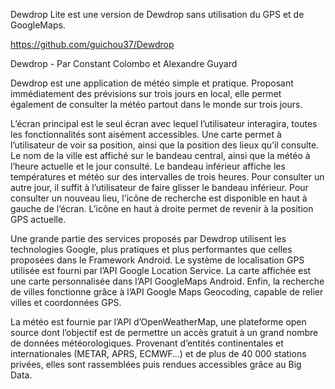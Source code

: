 Dewdrop Lite est une version de Dewdrop sans utilisation du GPS et de GoogleMaps.

https://github.com/guichou37/Dewdrop

Dewdrop - Par Constant Colombo et Alexandre Guyard

Dewdrop est une application de météo simple et pratique. Proposant immédiatement des prévisions sur trois jours en local, elle permet également de consulter la météo partout dans le monde sur trois jours.

L’écran principal est le seul écran avec lequel l’utilisateur interagira, toutes les fonctionnalités sont aisément accessibles. Une carte permet à l’utilisateur de voir sa position, ainsi que la position des lieux qu’il consulte. Le nom de la ville est affiché sur le bandeau central, ainsi que la météo à l’heure actuelle et le jour consulté. Le bandeau inférieur affiche les températures et météo sur des intervalles de trois heures. Pour consulter un autre jour, il suffit à l’utilisateur de faire glisser le bandeau inférieur. Pour consulter un nouveau lieu, l’icône de recherche est disponible en haut à gauche de l’écran. L’icône en haut à droite permet de revenir à la position GPS actuelle.

Une grande partie des services proposés par Dewdrop utilisent les technologies Google, plus pratiques et plus performantes que celles proposées dans le Framework Android. Le système de localisation GPS utilisée est fourni par l’API Google Location Service. La carte affichée est une carte personnalisée dans l’API GoogleMaps Android. Enfin, la recherche de villes fonctionne grâce à l’API Google Maps Geocoding, capable de relier villes et coordonnées GPS.

La météo est fournie par l’API d’OpenWeatherMap, une plateforme open source dont l’objectif est de permettre un accès gratuit à un grand nombre de données météorologiques. Provenant d’entités continentales et internationales (METAR, APRS, ECMWF…) et de plus de 40 000 stations privées, elles sont rassemblées puis rendues accessibles grâce au Big Data.
